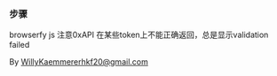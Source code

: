 ### 步骤
browserfy js
注意0xAPI 在某些token上不能正确返回，总是显示validation failed

By WillyKaemmererhkf20@gmail.com
